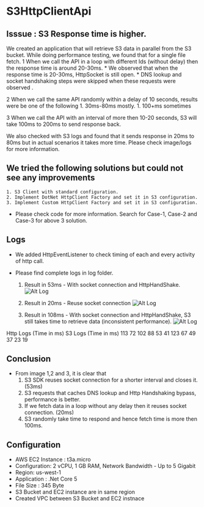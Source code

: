 # S3HttpClientApi

## Isssue : S3 Response time is higher.
We created an application that will retrieve S3 data in parallel from the S3 bucket. While doing performance testing, we found that for a single file fetch.
1 When we call the  API in a loop with different Ids (without delay) then the response time is around 20-30ms.
    * We observed that when the response time is 20-30ms, HttpSocket is still open.
    * DNS lookup and socket handshaking steps were skipped when these requests were observed .
     
2 When we call the same API randomly within a delay of 10 seconds, results were be one of the following
    1. 30ms-80ms mostly.
    1. 100+ms sometimes
    
3 When we call the API with an interval of more then 10-20 seconds, S3 will take 100ms to 200ms to send response back.

We also checked with S3 logs and found that it sends response in 20ms to 80ms but in actual scenarios it takes more time. Please check image/logs for more information.

## We tried the following solutions but could not see any improvements

    1. S3 Client with standard configuration.
    2. Implement DotNet HttpClient Factory and set it in S3 configuration.
    3. Implement Custom HttpClient Factory and set it in S3 configuration.

* Please check code for more information. Search for Case-1, Case-2 and Case-3 for above 3 solution.

## Logs
* We added HttpEventListener to check timing of each and every activity of http call.
* Please find complete logs in log folder.

    1. Result in 53ms - With socket connection and HttpHandShake.
    ![Alt Log](Log/HttpLogs_53ms.jpg)

    2. Result in 20ms - Reuse socket connection
    ![Alt Log](Log/HttpLogs_20ms.jpg)

    3. Result in 108ms - With socket connection and HttpHandShake, S3 still takes time to retrieve data (inconsistent performance).
    ![Alt Log](Log/HttpLogs_108ms.jpg)

Http Logs (Time in ms)	S3 Logs (Time in ms)
   113	                  72
   102	                  88
   53	                     41
   123	                  67
   49	                     37
   23	                     19


## Conclusion
* From image 1,2 and 3, it is clear that
    1. S3 SDK reuses socket connection for a shorter interval and closes it. (53ms)
    2. S3 requests that caches DNS lookup and Http Handshaking bypass, performance is better. 
    3. If we fetch data in a loop without any delay then it reuses socket connection. (20ms)    
    4. S3 randomly take time to respond and hence fetch time is more then 100ms. 

## Configuration
* AWS EC2 Instance	: t3a.micro
* Configuration: 2 vCPU, 1 GB RAM, Network Bandwidth - Up to 5 Gigabit
* Region: us-west-1
* Application : .Net Core 5
* File Size : 345 Byte
* S3 Bucket and EC2 instance are in same region
* Created VPC between S3 Bucket and EC2 instnace

